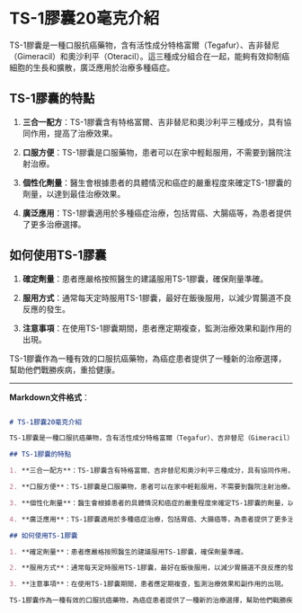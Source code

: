 # TS-1膠囊20毫克介紹
TS-1膠囊是一種口服抗癌藥物，含有活性成分特格富爾（Tegafur）、吉非替尼（Gimeracil）和奧沙利平（Oteracil）。這三種成分組合在一起，能夠有效抑制癌細胞的生長和擴散，廣泛應用於治療多種癌症。
## TS-1膠囊的特點
1. **三合一配方**：TS-1膠囊含有特格富爾、吉非替尼和奧沙利平三種成分，具有協同作用，提高了治療效果。
2. **口服方便**：TS-1膠囊是口服藥物，患者可以在家中輕鬆服用，不需要到醫院注射治療。
3. **個性化劑量**：醫生會根據患者的具體情況和癌症的嚴重程度來確定TS-1膠囊的劑量，以達到最佳治療效果。
4. **廣泛應用**：TS-1膠囊適用於多種癌症治療，包括胃癌、大腸癌等，為患者提供了更多治療選擇。
## 如何使用TS-1膠囊
1. **確定劑量**：患者應嚴格按照醫生的建議服用TS-1膠囊，確保劑量準確。
2. **服用方式**：通常每天定時服用TS-1膠囊，最好在飯後服用，以減少胃腸道不良反應的發生。
3. **注意事項**：在使用TS-1膠囊期間，患者應定期複查，監測治療效果和副作用的出現。
TS-1膠囊作為一種有效的口服抗癌藥物，為癌症患者提供了一種新的治療選擇，幫助他們戰勝疾病，重拾健康。
---
**Markdown文件格式**：
```markdown
# TS-1膠囊20毫克介紹
TS-1膠囊是一種口服抗癌藥物，含有活性成分特格富爾（Tegafur）、吉非替尼（Gimeracil）和奧沙利平（Oteracil）。這三種成分組合在一起，能夠有效抑制癌細胞的生長和擴散，廣泛應用於治療多種癌症。
## TS-1膠囊的特點
1. **三合一配方**：TS-1膠囊含有特格富爾、吉非替尼和奧沙利平三種成分，具有協同作用，提高了治療效果。
2. **口服方便**：TS-1膠囊是口服藥物，患者可以在家中輕鬆服用，不需要到醫院注射治療。
3. **個性化劑量**：醫生會根據患者的具體情況和癌症的嚴重程度來確定TS-1膠囊的劑量，以達到最佳治療效果。
4. **廣泛應用**：TS-1膠囊適用於多種癌症治療，包括胃癌、大腸癌等，為患者提供了更多治療選擇。
## 如何使用TS-1膠囊
1. **確定劑量**：患者應嚴格按照醫生的建議服用TS-1膠囊，確保劑量準確。
2. **服用方式**：通常每天定時服用TS-1膠囊，最好在飯後服用，以減少胃腸道不良反應的發生。
3. **注意事項**：在使用TS-1膠囊期間，患者應定期複查，監測治療效果和副作用的出現。
TS-1膠囊作為一種有效的口服抗癌藥物，為癌症患者提供了一種新的治療選擇，幫助他們戰勝疾病，重拾健康。
```